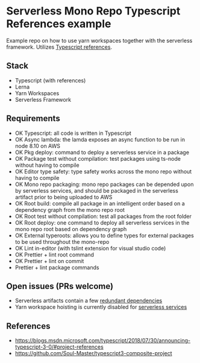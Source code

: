 # Serverless Mono Repo Typescript References example

Example repo on how to use yarn workspaces together with the serverless framework. Utilizes [Typescript references](https://blogs.msdn.microsoft.com/typescript/2018/07/30/announcing-typescript-3-0/#project-references).

## Stack

- Typescript (with references)
- Lerna
- Yarn Workspaces
- Serverless Framework

## Requirements

- OK Typescript: all code is written in Typescript
- OK Async lambda: the lamda exposes an async function to be run in node 8.10 on AWS
- OK Pkg deploy: command to deploy a serverless service in a package
- OK Package test without compilation: test packages using ts-node without having to compile
- OK Editor type safety: type safety works across the mono repo without having to compile
- OK Mono repo packaging: mono repo packages can be depended upon by serverless services, and should be packaged in the serverless artifact prior to being uploaded to AWS
- OK Root build: compile all package in an intelligent order based on a dependency graph from the mono repo root
- OK Root test without compilation: test all packages from the root folder
- OK Root deploy: one command to deploy all serverless services in the mono repo root based on dependency graph
- OK External typeroots: allows you to define types for external packages to be used throughout the mono-repo
- OK Lint in-editor (with tslint extension for visual studio code)
- OK Prettier + lint root command
- OK Prettier + lint on commit
- Prettier + lint package commands

## Open issues (PRs welcome)

- Serverless artifacts contain a few [redundant dependencies](https://github.com/serverless/serverless/pull/3889#issuecomment-414547166)
- Yarn workspace hoisting is currently disabled for [serverless services](https://forum.serverless.com/t/using-serverless-with-yarn-workspaces/4560)

## References

- https://blogs.msdn.microsoft.com/typescript/2018/07/30/announcing-typescript-3-0/#project-references
- https://github.com/Soul-Master/typescript3-composite-project
